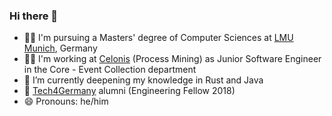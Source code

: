 ### Hi there 👋
- 👨‍🎓 I'm pursuing a Masters' degree of Computer Sciences at [LMU Munich](https://www.uni-muenchen.de/), Germany
- 👨‍💻 I'm working at [Celonis](https://www.celonis.com/) (Process Mining) as Junior Software Engineer in the Core - Event Collection department
- 🌱 I’m currently deepening my knowledge in Rust and Java
- 🚀 [Tech4Germany](https://tech.4germany.org/ueber-uns/) alumni (Engineering Fellow 2018)
- 😄 Pronouns: he/him

<!--
**ndrsllwngr/ndrsllwngr** is a ✨ _special_ ✨ repository because its `README.md` (this file) appears on your GitHub profile.

Here are some ideas to get you started:

- 🔭 I’m currently working on ...
- 🌱 I’m currently learning ...
- 👯 I’m looking to collaborate on ...
- 🤔 I’m looking for help with ...
- 💬 Ask me about ...
- 📫 How to reach me: ...
- 😄 Pronouns: ...
- ⚡ Fun fact: ...
- 📫 How to reach me: www.andreasellwanger.com
-->
